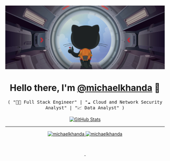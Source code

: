 ![](assets/images/header.png)

<p>
  <h1 align="center">
    <b>Hello there, I'm <a href="https://github.com/michaelkhanda">@michaelkhanda</a> 👋</b>
  </h1>
  <p align="center">
    <samp>( "👨‍💻 Full Stack Engineer" | "☁️ Cloud and Network Security Analyst" | "📈 Data Analyst" )</samp>
  </p>


<p align="center">
  <a href="https://github.com/michaelkhanda">
<img alt="GitHub Stats" src="https://github-readme-stats-sigma-five.vercel.app/api?username=michaelkhanda&show_icons=true&locale=en&theme=tokyonight&count_private=true&include_all_commits=true&hide_border=true" />
  </a>
</p>

-----
<p align="center">
  <a href="https://github.com/michaelkhanda">
    <img src="https://img.shields.io/badge/github-@michaelkhanda-211F1F?logo=github&logoColor=white&style=flat-square"  alt="michaelkhanda"/>
  </a>
  <a href="https://www.linkedin.com/in/michaelkhanda">
    <img src="https://img.shields.io/badge/linkedin-Michael_Khanda-0072B1?logo=linkedin&style=flat-square"  alt="michaelkhanda"/>
  </a>
</p>
<p align="center">
  <a href="https://x.com/justhandah">
    <img src="https://img.shields.io/badge/@justhandah-000000?logo=x&logoColor=white&style=flat-square"  alt=""/>
  </a>
</p>
<p align="center">
  <a href="https://michaelkhanda.github.io">
    <img src="https://img.shields.io/badge/website-michaelkhanda.github.io-1BC?logo=react&logoColor=white&style=flat-square"  alt=""/>
  </a>
  <a href="https://github.com/michaelkhanda">
    <img src="https://komarev.com/ghpvc/?username=michaelkhanda&label=Profile%20views&color=0e75b6&style=flat"  alt=""/>
  </a>
</p>
